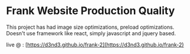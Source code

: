 # Frank Website Production Quality

This project has had image size optimizations, preload optimizations.  
Doesn't use framework like react, simply javascript and jquery based.


live @ : [https://d3nd3.github.io/frank-2](https://d3nd3.github.io/frank-2)
